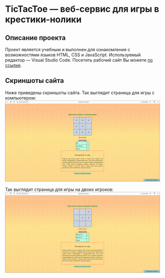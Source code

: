 # TicTacToe — веб-сервис для игры в крестики-нолики
## Описание проекта
Проект является учебным и выполнен для ознакомления с возможностями языков HTML, CSS и JavaScript. Используемый редактор — Visual Studio Code.
Посетить рабочий сайт Вы можете [по ссылке](https://dmt14.github.io/TicTacToe/).


## Скриншоты сайта
Ниже приведены скриншоты сайта.
Так выглядит страница для игры с компьютером:
<br><img src="https://github.com/DmT14/TicTacToe/blob/main/screenshots/computer.png" alt="Игра с компьютером" width="750"/>

Так выглядит страница для игры на двоих игроков:
<br><img src="https://github.com/DmT14/TicTacToe/blob/main/screenshots/user.png" alt="Игра на двоих игроков" width="750"/>
